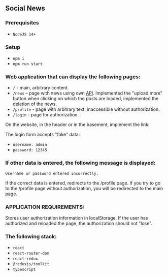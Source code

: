 ## Social News

### Prerequisites

- ```NodeJS 14+```

### Setup

- ```npm i```
- ```npm run start```

### Web application that can display the following pages:

- ```/``` - main, arbitrary content.
- ```/news``` – page with news using own [API]("https://github.com/forchello/json-news-server"). Implemented the "upload more" button when clicking on which the posts are loaded, implemented the deletion of the news.
- ```/profile``` - page with arbitrary text, inaccessible without authorization.
- ```/login``` - page for authorization.

On the website, in the header or in the basement, implement the link:

The login form accepts "fake" data:
- ```username: admin```
- ```password: 12345```


### If other data is entered, the following message is displayed:
```Username or password entered incorrectly.```

If the correct data is entered, redirects to the /profile page.
If you try to go to the /profile page without authorization, you will be redirected to the main page.

### APPLICATION REQUIREMENTS:

Stores user authorization information in localStorage. 
If the user has authorized and reloaded the page, the authorization should not "lose".

### The following stack: 
- ```react```
- ```react-router-dom```
- ```react-redux```
- ```@reduxjs/toolkit```
- ```typescript```